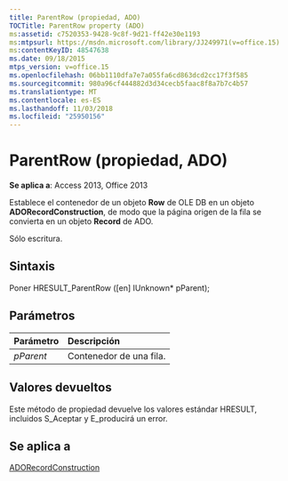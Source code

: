 ```yaml
---
title: ParentRow (propiedad, ADO)
TOCTitle: ParentRow property (ADO)
ms:assetid: c7520353-9428-9c8f-9d21-ff42e30e1193
ms:mtpsurl: https://msdn.microsoft.com/library/JJ249971(v=office.15)
ms:contentKeyID: 48547638
ms.date: 09/18/2015
mtps_version: v=office.15
ms.openlocfilehash: 06bb1110dfa7e7a055fa6cd863dcd2cc17f3f585
ms.sourcegitcommit: 980a96cf444882d3d34cecb5faac8f8a7b7c4b57
ms.translationtype: MT
ms.contentlocale: es-ES
ms.lasthandoff: 11/03/2018
ms.locfileid: "25950156"
---
```

# <a name="parentrow-property-ado"></a>ParentRow (propiedad, ADO)

**Se aplica a**: Access 2013, Office 2013

Establece el contenedor de un objeto **Row** de OLE DB en un objeto **ADORecordConstruction**, de modo que la página origen de la fila se convierta en un objeto **Record** de ADO.

Sólo escritura.

## <a name="syntax"></a>Sintaxis

Poner HRESULT\_ParentRow (\[en\] IUnknown\* pParent);

## <a name="parameters"></a>Parámetros

|Parámetro|Descripción|
|:--------|:----------|
|*pParent* |Contenedor de una fila.|

## <a name="return-values"></a>Valores devueltos

Este método de propiedad devuelve los valores estándar HRESULT, incluidos S\_Aceptar y E\_producirá un error.

## <a name="applies-to"></a>Se aplica a

[ADORecordConstruction](adorecordconstruction-interface-ado.md)

